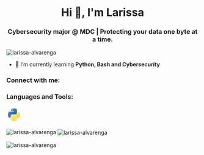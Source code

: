 <h1 align="center">Hi 👋, I'm Larissa</h1>
<h3 align="center">Cybersecurity major @ MDC | Protecting your data one byte at a time.</h3>

<p align="left"> <img src="https://komarev.com/ghpvc/?username=larissa-alvarenga&label=Profile%20views&color=0e75b6&style=flat" alt="larissa-alvarenga" /> </p>

- 🌱 I’m currently learning **Python, Bash and Cybersecurity**

<h3 align="left">Connect with me:</h3>
<p align="left">
</p>

<h3 align="left">Languages and Tools:</h3>
<p align="left"> <a href="https://www.python.org" target="_blank" rel="noreferrer"> <img src="https://raw.githubusercontent.com/devicons/devicon/master/icons/python/python-original.svg" alt="python" width="40" height="40"/> </a> </p>

<p><img align="left" src="https://github-readme-stats.vercel.app/api/top-langs?username=larissa-alvarenga&show_icons=true&locale=en&layout=compact" alt="larissa-alvarenga" /></p>

<p>&nbsp;<img align="center" src="https://github-readme-stats.vercel.app/api?username=larissa-alvarenga&show_icons=true&locale=en" alt="larissa-alvarenga" /></p>

<p><img align="center" src="https://github-readme-streak-stats.herokuapp.com/?user=larissa-alvarenga&" alt="larissa-alvarenga" /></p>

